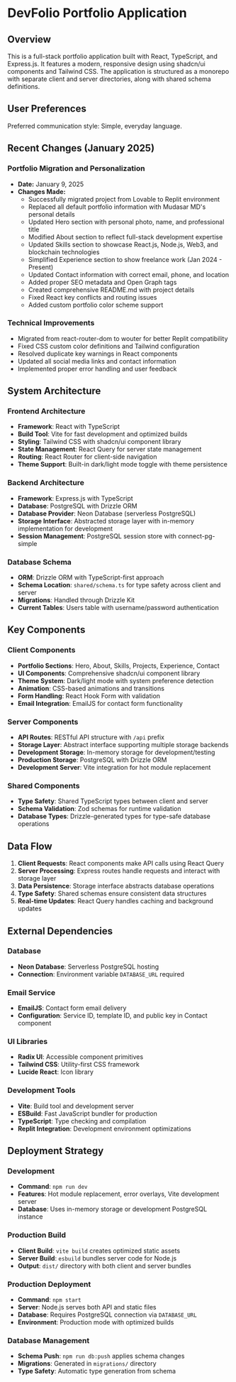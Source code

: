 # DevFolio Portfolio Application

## Overview

This is a full-stack portfolio application built with React, TypeScript, and Express.js. It features a modern, responsive design using shadcn/ui components and Tailwind CSS. The application is structured as a monorepo with separate client and server directories, along with shared schema definitions.

## User Preferences

Preferred communication style: Simple, everyday language.

## Recent Changes (January 2025)

### Portfolio Migration and Personalization
- **Date:** January 9, 2025
- **Changes Made:**
  - Successfully migrated project from Lovable to Replit environment
  - Replaced all default portfolio information with Mudasar MD's personal details
  - Updated Hero section with personal photo, name, and professional title
  - Modified About section to reflect full-stack development expertise
  - Updated Skills section to showcase React.js, Node.js, Web3, and blockchain technologies
  - Simplified Experience section to show freelance work (Jan 2024 - Present)
  - Updated Contact information with correct email, phone, and location
  - Added proper SEO metadata and Open Graph tags
  - Created comprehensive README.md with project details
  - Fixed React key conflicts and routing issues
  - Added custom portfolio color scheme support

### Technical Improvements
- Migrated from react-router-dom to wouter for better Replit compatibility
- Fixed CSS custom color definitions and Tailwind configuration
- Resolved duplicate key warnings in React components
- Updated all social media links and contact information
- Implemented proper error handling and user feedback

## System Architecture

### Frontend Architecture
- **Framework**: React with TypeScript
- **Build Tool**: Vite for fast development and optimized builds
- **Styling**: Tailwind CSS with shadcn/ui component library
- **State Management**: React Query for server state management
- **Routing**: React Router for client-side navigation
- **Theme Support**: Built-in dark/light mode toggle with theme persistence

### Backend Architecture
- **Framework**: Express.js with TypeScript
- **Database**: PostgreSQL with Drizzle ORM
- **Database Provider**: Neon Database (serverless PostgreSQL)
- **Storage Interface**: Abstracted storage layer with in-memory implementation for development
- **Session Management**: PostgreSQL session store with connect-pg-simple

### Database Schema
- **ORM**: Drizzle ORM with TypeScript-first approach
- **Schema Location**: `shared/schema.ts` for type safety across client and server
- **Migrations**: Handled through Drizzle Kit
- **Current Tables**: Users table with username/password authentication

## Key Components

### Client Components
- **Portfolio Sections**: Hero, About, Skills, Projects, Experience, Contact
- **UI Components**: Comprehensive shadcn/ui component library
- **Theme System**: Dark/light mode with system preference detection
- **Animation**: CSS-based animations and transitions
- **Form Handling**: React Hook Form with validation
- **Email Integration**: EmailJS for contact form functionality

### Server Components
- **API Routes**: RESTful API structure with `/api` prefix
- **Storage Layer**: Abstract interface supporting multiple storage backends
- **Development Storage**: In-memory storage for development/testing
- **Production Storage**: PostgreSQL with Drizzle ORM
- **Development Server**: Vite integration for hot module replacement

### Shared Components
- **Type Safety**: Shared TypeScript types between client and server
- **Schema Validation**: Zod schemas for runtime validation
- **Database Types**: Drizzle-generated types for type-safe database operations

## Data Flow

1. **Client Requests**: React components make API calls using React Query
2. **Server Processing**: Express routes handle requests and interact with storage layer
3. **Data Persistence**: Storage interface abstracts database operations
4. **Type Safety**: Shared schemas ensure consistent data structures
5. **Real-time Updates**: React Query handles caching and background updates

## External Dependencies

### Database
- **Neon Database**: Serverless PostgreSQL hosting
- **Connection**: Environment variable `DATABASE_URL` required

### Email Service
- **EmailJS**: Contact form email delivery
- **Configuration**: Service ID, template ID, and public key in Contact component

### UI Libraries
- **Radix UI**: Accessible component primitives
- **Tailwind CSS**: Utility-first CSS framework
- **Lucide React**: Icon library

### Development Tools
- **Vite**: Build tool and development server
- **ESBuild**: Fast JavaScript bundler for production
- **TypeScript**: Type checking and compilation
- **Replit Integration**: Development environment optimizations

## Deployment Strategy

### Development
- **Command**: `npm run dev`
- **Features**: Hot module replacement, error overlays, Vite development server
- **Database**: Uses in-memory storage or development PostgreSQL instance

### Production Build
- **Client Build**: `vite build` creates optimized static assets
- **Server Build**: `esbuild` bundles server code for Node.js
- **Output**: `dist/` directory with both client and server bundles

### Production Deployment
- **Command**: `npm start`
- **Server**: Node.js serves both API and static files
- **Database**: Requires PostgreSQL connection via `DATABASE_URL`
- **Environment**: Production mode with optimized builds

### Database Management
- **Schema Push**: `npm run db:push` applies schema changes
- **Migrations**: Generated in `migrations/` directory
- **Type Safety**: Automatic type generation from schema